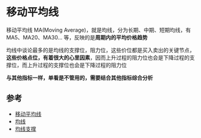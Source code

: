 # 移动平均线

移动平均线 MA(Moving Average)，就是均线，分为长期、中期、短期均线，有 MA5、MA20、MA30... 等，反映的是**周期内的平均价格趋势**

均线中谈论最多的是均线的支撑位，阻力位，这些价位都是买入卖出的关键节点，**这些价格点位，有着很大的心里因素**，因而上升过程的阻力位也会是下降过程的支撑位，而上升过程的支撑位也会是下降过程的阻力位

**与其他指标一样，单看是不管用的，需要结合其他指标综合分析**

## 参考

- [移动平均线](https://baike.baidu.com/item/%E7%A7%BB%E5%8A%A8%E5%B9%B3%E5%9D%87%E7%BA%BF/217887?fr=aladdin)
- [均线](https://baike.baidu.com/item/%E7%A7%BB%E5%8A%A8%E5%B9%B3%E5%9D%87%E7%BA%BF/217887?secondId=339914)
- [均线支撑](https://www.bilibili.com/video/BV1ib411i7jg?p=9)
